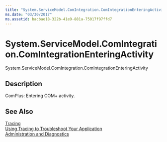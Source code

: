 ```yaml
---
title: "System.ServiceModel.ComIntegration.ComIntegrationEnteringActivity"
ms.date: "03/30/2017"
ms.assetid: bacbae18-322b-41e9-881a-75017f97ffd7
---
```

# System.ServiceModel.ComIntegration.ComIntegrationEnteringActivity
System.ServiceModel.ComIntegration.ComIntegrationEnteringActivity  
  
## Description  
 ComPlus: Entering COM+ activity.  
  
## See Also  
 [Tracing](../../../../../docs/framework/wcf/diagnostics/tracing/index.md)  
 [Using Tracing to Troubleshoot Your Application](../../../../../docs/framework/wcf/diagnostics/tracing/using-tracing-to-troubleshoot-your-application.md)  
 [Administration and Diagnostics](../../../../../docs/framework/wcf/diagnostics/index.md)
